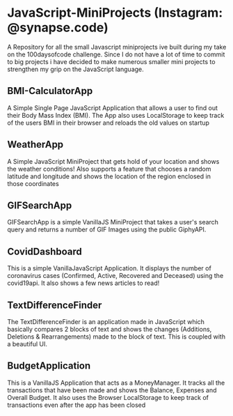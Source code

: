 # JavaScript-MiniProjects (Instagram: @synapse.code)
 A Repository for all the small Javascript miniprojects ive built during my take on the 100daysofcode challenge.
 Since I do not have a lot of time to commit to big projects i have decided to make numerous smaller mini projects to strengthen my grip on the JavaScript language. 
 
 ## BMI-CalculatorApp
 A Simple Single Page JavaScript Application that allows a user to find out their Body Mass Index (BMI). The App also uses LocalStorage to  keep track of the users BMI in their browser and reloads the old values on startup
 
 ## WeatherApp
 A Simple JavaScript MiniProject that gets hold of your location and shows the weather conditions! Also supports a feature that chooses a random latitude and longitude and shows the location of the region enclosed in those coordinates

 ## GIFSearchApp
 GIFSearchApp is a simple VanillaJS MiniProject that takes a user's search query and returns a number of GIF Images using the public GiphyAPI.

 ## CovidDashboard
 This is a simple VanillaJavaScript Application. It displays the number of coronavirus cases (Confirmed, Active, Recovered and Deceased) using the covid19api. It also shows a few news articles to read!

 ## TextDifferenceFinder
 The TextDifferenceFinder is an application made in JavaScript which basically compares 2 blocks of text and shows the changes (Additions, Deletions & Rearrangements) made to the block of text. This is coupled with a beautiful UI.

 ## BudgetApplication
 This is a VanillaJS Application that acts as a MoneyManager. It tracks all the transactions that have been made and shows the Balance, Expenses and Overall Budget. It also uses the Browser LocalStorage to keep track of transactions even after the app has been closed

